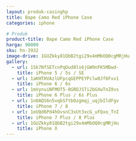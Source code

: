 ```yaml
---
layout: produk-casinghp
title: Bape Camo Red iPhone Case
categories: iphone

# Produk
product-title: Bape Camo Red iPhone Case
harga: 90000
sku: hn-3932
image-drive: 1GUZkky81QbB2tgi29x4mMbOQ0cgMRjHu
gallery:
  - url: 1Sk7NfSETcnPqOud8ls6jGW9nFK5MDwd-
    title: iPhone 5 / 5s / SE
  - url: 1aKHTHVAzlUFpcqGEPPEYPclw0Jf6Fxx1
    title: iPhone 6 / 6s
  - url: 1mVynuiNFMOT5-8GRDJSTi2bGXwTnZ8vs
    title: iPhone 6 Plus / 6s Plus
  - url: 1n0AQS6n5vqbSftbOzgmqj_uqjbIldFgv
    title: iPhone 7 / 8
  - url: 1eUQd6Pd4hOvsnC3xUt3xcG_uFQxo_TnI
    title: iPhone 7 Plus / 8 Plus
  - url: 1GUZkky81QbB2tgi29x4mMbOQ0cgMRjHu
    title: iPhone X
---
```

